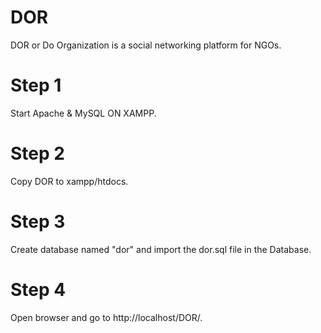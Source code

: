 # DOR
DOR or Do Organization is a social networking platform for NGOs.

# Step 1
Start Apache & MySQL ON XAMPP.

# Step 2
Copy DOR to xampp/htdocs.

# Step 3
Create database named "dor" and import the dor.sql file in the Database.

# Step 4
Open browser and go to http://localhost/DOR/.
